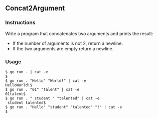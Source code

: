 ## Concat2Argument

### Instructions

Write a program that concatenates two arguments and prints the result:
- If the number of arguments is not 2, return a newline.
- If the two arguments are empty return a newline.  

### Usage

```console
$ go run . | cat -e
$
$ go run . "Hello" "World!" | cat -e
HelloWorld!$
$ go run . "01" "talent" | cat -e
01talent$
$ go run . " student " "talented" | cat -e
 student talented$
$ go run . "Hello" "student" "talented" "!" | cat -e
$
``` 
